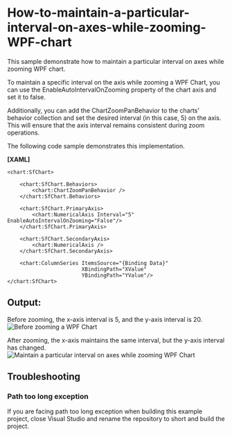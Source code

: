 # How-to-maintain-a-particular-interval-on-axes-while-zooming-WPF-chart
This sample demonstrate how to maintain a particular interval on axes while zooming WPF chart.

To maintain a specific interval on the axis while zooming a WPF Chart, you can use the EnableAutoIntervalOnZooming property of the chart axis and set it to false.

Additionally, you can add the ChartZoomPanBehavior to the charts’ behavior collection and set the desired interval (in this case, 5) on the axis. This will ensure that the axis interval remains consistent during zoom operations. 

The following code sample demonstrates this implementation.

**[XAML]**

```
<chart:SfChart>

    <chart:SfChart.Behaviors>
        <chart:ChartZoomPanBehavior />
    </chart:SfChart.Behaviors>
            
    <chart:SfChart.PrimaryAxis>
        <chart:NumericalAxis Interval="5" EnableAutoIntervalOnZooming="False"/>
    </chart:SfChart.PrimaryAxis>

    <chart:SfChart.SecondaryAxis>
        <chart:NumericalAxis />
    </chart:SfChart.SecondaryAxis>

    <chart:ColumnSeries ItemsSource="{Binding Data}"
                        XBindingPath="XValue"
                        YBindingPath="YValue"/>
</chart:SfChart>

```
## Output:

Before zooming, the x-axis interval is 5, and the y-axis interval is 20.
![Before zooming a WPF Chart](https://user-images.githubusercontent.com/61832185/214261220-787f7eef-57b9-4c86-9c0d-823382411e42.png)

After zooming, the x-axis maintains the same interval, but the y-axis interval has changed.
![Maintain a particular interval on axes while zooming WPF Chart](https://user-images.githubusercontent.com/61832185/214261239-f249591f-457f-463f-a810-ccab391ae90d.png)

## <a name="troubleshooting"></a>Troubleshooting ##
### Path too long exception
If you are facing path too long exception when building this example project, close Visual Studio and rename the repository to short and build the project.